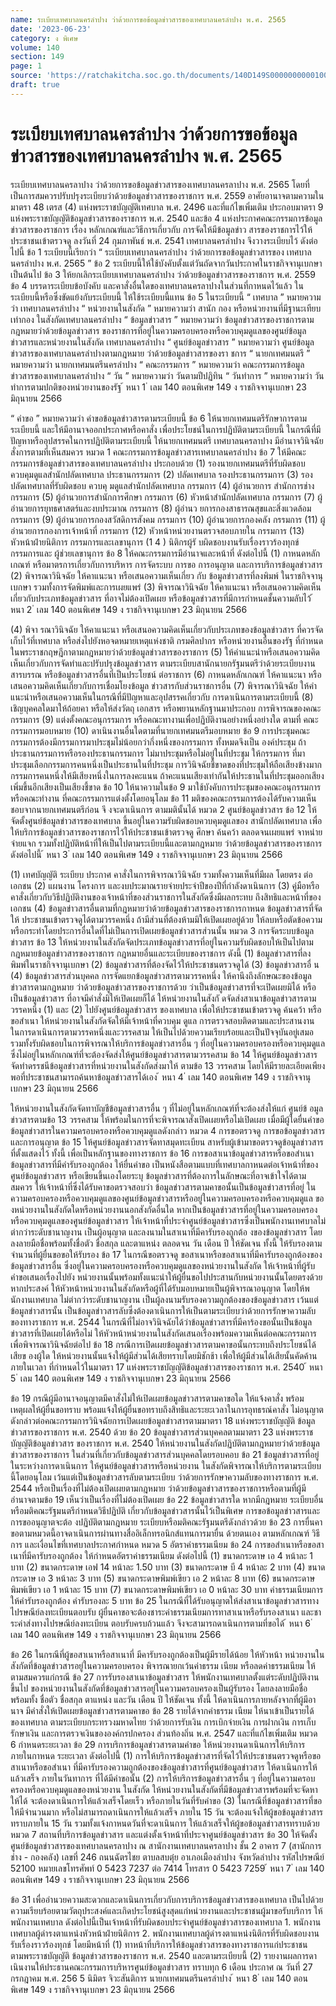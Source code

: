 ```yaml
---
name: ระเบียบเทศบาลนครลำปาง ว่าด้วยการขอข้อมูลข่าวสารของเทศบาลนครลำปาง พ.ศ. 2565
date: '2023-06-23'
category: ง พิเศษ
volume: 140
section: 149
page: 1
source: 'https://ratchakitcha.soc.go.th/documents/140D149S0000000000100.pdf'
draft: true
---
```


# ระเบียบเทศบาลนครลำปาง ว่าด้วยการขอข้อมูลข่าวสารของเทศบาลนครลำปาง พ.ศ. 2565

ระเบียบเทศบาลนครลาปาง ว่าด้วยการขอข้อมูลข่าวสารของเทศบาลนครลาปาง พ.ศ. 2565 โดยที่เป็นการสมควรปรับปรุงระเบียบว่าด้วยข้อมูลข่าวสารของราชการ พ.ศ. 2559 อาศัยอานาจตามความในมาตรา 48 เตรส (4) แห่งพระราชบัญญัติเทศบาล พ.ศ. 2496 และที่แก้ไขเพิ่มเติม ประกอบมาตรา 9 แห่งพระราชบัญญัติข้อมูลข่าวสารของราชการ พ.ศ. 2540 และข้อ 4 แห่งประกาศคณะกรรมการข้อมูลข่าวสารของราชการ เรื่อง หลักเกณฑ์และวิธีการเกี่ยวกับ การจัดให้มีข้อมูลข่าว สารของราชการไว้ให้ประชาชนเข้าตรวจดู ลงวันที่ 24 กุมภาพันธ์ พ.ศ. 2541 เทศบาลนครลำปาง จึงวางระเบียบไว้ ดังต่อไปนี้ ข้อ 1 ระเบียบนี้เรียกว่า “ ระเบียบเทศบาลนครลำปาง ว่าด้วยการขอข้อมูลข่าวสารของ เทศบาล นครลำปาง พ.ศ. 2565 ” ข้อ 2 ระเบียบนี้ให้ใช้บังคับตั้งแต่วันถัดจากวันประกาศในราชกิจจานุเบกษาเป็นต้นไป ข้อ 3 ให้ยกเลิกระเบียบเทศบาลนครลำปาง ว่าด้วยข้อมูลข่าวสารของราชการ พ.ศ. 2559 ข้อ 4 บรรดาระเบียบข้อบังคับ และคาสั่งอื่นใดของเทศบาลนครลาปางในส่วนที่กาหนดไว้แล้ว ในระเบียบนี้หรือซึ่งขัดแย้งกับระเบียบนี้ ให้ใช้ระเบียบนี้แทน ข้อ 5 ในระเบียบนี้ “ เทศบาล ” หมายความว่า เทศบาลนครลำปาง “ หน่วยงานในสังกัด ” หมายความว่า สานัก กอง หรือหน่วยงานที่มีฐานะเทียบเท่ากอง ในสังกัดเทศบาลนครลำปาง “ ข้อมูลข่าวสาร ” หมายความว่า ข้อมูลข่าวสารของราชการตามกฎหมายว่าด้วยข้อมูลข่าวสาร ของราชการที่อยู่ในความครอบครองหรือควบคุมดูแลของศูนย์ข้อมูลข่าวสารและหน่วยงานในสังกัด เทศบาลนครลำปาง “ ศูนย์ข้อมูลข่าวสาร ” หมายความว่า ศูนย์ข้อมูลข่าวสารของเทศบาลนครลำปางตามกฎหมาย ว่าด้วยข้อมูลข่าวสารของรา ชการ “ นายกเทศมนตรี ” หมายความว่า นายกเทศมนตรีนครลำปาง “ คณะกรรมการ ” หมายความว่า คณะกรรมการข้อมูลข่าวสารของเทศบาลนครลำปาง “ วัน ” หมายความว่า วันตามปีปฏิทิน “ วันทำการ ” หมายความว่า วันทำการตามปกติของหน่วยงานของรัฐ ้ หนา 1 ่ เลม 140 ตอนพิเศษ 149 ง ราชกิจจานุเบกษา 23 มิถุนายน 2566

“ คำขอ ” หมายความว่า คำขอข้อมูลข่าวสารตามระเบียบนี้ ข้อ 6 ให้นายกเทศมนตรีรักษาการตามระเบียบนี้ และให้มีอานาจออกประกาศหรือคาสั่ง เพื่อประโยชน์ในการปฏิบัติตามระเบียบนี้ ในกรณีที่มีปัญหาหรืออุปสรรคในการปฏิบัติตามระเบียบนี้ ให้นายกเทศมนตรี เทศบาลนครลาปาง มีอำนาจวินิจฉัยสั่งการตามที่เห็นสมควร หมวด 1 คณะกรรมการข้อมูลข่าวสารเทศบาลนครลำปาง ข้อ 7 ให้มีคณะกรรมการข้อมูลข่าวสารของเทศบาลนครลำปาง ประกอบด้วย (1) รองนายกเทศมนตรีที่รับผิดชอบควบคุมดูแลสำนักปลัดเทศบาล ประธานกรรมการ (2) ปลัดเทศบาล รองประธานกรรมการ (3) รองปลัดเทศบาลที่รับผิดชอบ ควบคุ มดูแลสำนักปลัดเทศบาล กรรมการ (4) ผู้อำนวยการ สำนักการช่าง กรรมการ (5) ผู้อำนวยการสำนักการศึกษา กรรมการ (6) หัวหน้าสำนักปลัดเทศบาล กรรมการ (7) ผู้ อำนวยการยุทธศาสตร์และงบประมาณ กรรมการ (8) ผู้อำนว ยการกองสาธารณสุขและสิ่งแวดล้อม กรรมการ (9) ผู้อำนวยการกองสวัสดิการสังคม กรรมการ (10) ผู้อำนวยการกองคลัง กรรมการ (11) ผู้อำนวยการกองการเจ้าหน้าที่ กรรมการ (12) หัวหน้าหน่วยงานตรวจสอบภายใน กรรมการ (13) หัวหน้าฝ่ายนิติการ กรรมการและเลขานุการ (1 4 ) นิติกรผู้รั บผิดชอบงานรับเรื่องราวร้องทุกข์ กรรมการและ ผู้ช่วยเลขานุการ ข้อ 8 ให้คณะกรรมการมีอำนาจและหน้าที่ ดังต่อไปนี้ (1) กาหนดหลักเกณฑ์ หรือมาตรการเกี่ยวกับการบริหาร การจัดระบบ การขอ การอนุญาต และการบริการข้อมูลข่าวสาร (2) พิจารณาวินิจฉัย ให้คาแนะนา หรือเสนอความเห็นเกี่ยว กับ ข้อมูลข่าวสารที่ลงพิมพ์ ในราชกิจจานุเบกษา รวมทั้งการจัดพิมพ์และการเผยแพร่ (3) พิจารณาวินิจฉัย ให้คาแนะนา หรือเสนอความคิดเห็นเกี่ยวกับประเภทข้อมูลข่าวสาร ที่อาจไม่ต้องเปิดเผย หรือข้อมูลข่าวสารที่มีการกำหนดชั้นความลับไว้ ้ หนา 2 ่ เลม 140 ตอนพิเศษ 149 ง ราชกิจจานุเบกษา 23 มิถุนายน 2566

(4) พิจา รณาวินิจฉัย ให้คาแนะนา หรือเสนอความคิดเห็นเกี่ยวกับประเภทของข้อมูลข่าวสาร ที่ควรจัดเก็บไว้ที่เทศบาล หรือส่งไปยังหอจดหมายเหตุแห่งชาติ กรมศิลปากร หรือหน่วยงานอื่นของรัฐ ที่กำหนดในพระราชกฤษฎีกาตามกฎหมายว่าด้วยข้อมูลข่าวสารของราชการ (5) ให้คำแนะนำหรือเสนอความคิดเห็นเกี่ยวกับการจัดทำและปรับปรุงข้อมูลข่าวสาร ตามระเบียบสานักนายกรัฐมนตรีว่าด้วยระเบียบงานสารบรรณ หรือข้อมูลข่าวสารอื่นที่เป็นประโยชน์ ต่อราชการ (6) กาหนดหลักเกณฑ์ ให้คาแนะนา หรือเสนอความคิดเห็นเกี่ยวกับการเชื่อมโยงข้อมูล ข่าวสารกับส่วนราชการอื่น (7) พิจารณาวินิจฉัย ให้คำแนะนำหรือเสนอความเห็นในกรณีที่มีปัญหาและอุปสรรคเกี่ยวกับ การดาเนินการตามระเบียบนี้ (8) เชิญบุคคลใดมาให้ถ้อยคา หรือให้ส่งวัตถุ เอกสาร หรือพยานหลักฐานมาประกอบ การพิจารณของคณะกรรมการ (9) แต่งตั้งคณะอนุกรรมการ หรือคณะทางานเพื่อปฏิบัติงานอย่างหนึ่งอย่างใด ตามที่ คณะกรรมการมอบหมาย (10) ดาเนินงานอื่นใดตามที่นายกเทศมนตรีมอบหมาย ข้อ 9 การประชุมคณะกรรมการต้องมีกรรมการมาประชุมไม่น้อยกว่ากึ่งหนึ่งของกรรมการ ทั้งหมดจึงเป็น องค์ประชุม ถ้าประธานกรรมการหรือรองประธานกรรมการ ไม่มาประชุมหรือไม่อยู่ในที่ประชุม ให้กรรมการ ที่มาประชุมเลือกกรรมการคนหนึ่งเป็นประธานในที่ประชุม การวินิจฉัยชี้ขาดของที่ประชุมให้ถือเสียงข้างมาก กรรมการคนหนึ่งให้มีเสียงหนึ่งในการลงคะแนน ถ้าคะแนนเสียงเท่ากันให้ประธานในที่ประชุมออกเสียงเพิ่มขึ้นอีกเสียงเป็นเสียงชี้ขาด ข้อ 10 ให้นาความในข้อ 9 มาใช้บังคับการประชุมของคณะอนุกรรมการ หรือคณะทำงาน ที่คณะกรรมการแต่งตั้งโดยอนุโลม ข้อ 11 มติของคณะกรรมการต้องได้รับความเห็นชอบจากนายกเทศมนตรีก่อน จึ งจะดาเนินการ ตามมตินั้นได้ หมวด 2 ศูนย์ข้อมูลข่าวสาร ข้อ 12 ให้จัดตั้งศูนย์ข้อมูลข่าวสารของเทศบาล ขึ้นอยู่ในความรับผิดชอบควบคุมดูแลของ สานักปลัดเทศบาล เพื่อให้บริการข้อมูลข่าวสารของราชการไว้ให้ประชาชนเข้าตรวจดู ศึกษา ค้นคว้า ตลอดจนเผยแพร่ จาหน่าย จ่ายแจก รวมทั้งปฏิบัติหน้าที่ให้เป็นไปตามระเบียบนี้และตามกฎหมาย ว่าด้วยข้อมูลข่าวสารของราชการ ดังต่อไปนี้ ้ หนา 3 ่ เลม 140 ตอนพิเศษ 149 ง ราชกิจจานุเบกษา 23 มิถุนายน 2566

(1) เทศบัญญัติ ระเบียบ ประกาศ คาสั่งในการพิจารณาวินิจฉัย รวมทั้งความเห็นที่มีผล โดยตรง ต่อ เอกชน (2) แผนงาน โครงการ และงบประมาณรายจ่ายประจำปีของปีที่กำลังดาเนินการ (3) คู่มือหรือคาสั่งเกี่ยวกับวิธีปฏิบัติงานของเจ้าหน้าที่ของส่วนราชการในสังกัดซึ่งมีผลกระทบ ถึงสิทธิและหน้าที่ของเอกชน (4) ข้อมูลข่าวสารอื่นตามที่กฎหมายว่าด้วยข้อมูลข่าวสารของราชการกาหนด ข้อมูลข่าวสารที่จัดให้ ประชาชนเข้าตรวจดูได้ตามวรรคหนึ่ง ถ้ามีส่วนที่ต้องห้ามมิให้เปิดเผยอยู่ด้วย ให้ลบหรือตัดข้อความหรือกระทำโดยประการอื่นใดที่ไม่เป็นการเปิดเผยข้อมูลข่าวสารส่วนนั้น หมวด 3 การจัดระบบข้อมูลข่าวสาร ข้อ 13 ให้หน่วยงานในสังกัดจัดประเภทข้อมูลข่าวสารที่อยู่ในความรับผิดชอบให้เป็นไปตาม กฎหมายข้อมูลข่าวสารของราชการ กฎหมายอื่นและระเบียบของราชการ ดังนี้ (1) ข้อมูลข่าวสารที่ลงพิมพ์ในราชกิจจานุเบกษา (2) ข้อมูลข่าวสารที่ต้องจัดไว้ให้ประชาชนตรวจดูได้ (3) ข้อมูลข่าวสารอื่ น (4) ข้อมูลข่าวสารส่วนบุคคล การจัดแยกข้อมูลข่าวสารตามวรรคหนึ่ง ให้คานึงถึงลักษณะของข้อมูลข่าวสารตามกฎหมาย ว่าด้วยข้อมูลข่าวสารของราชการด้วย ว่าเป็นข้อมูลข่าวสารที่จะเปิดเผยมิได้ หรือเป็นข้อมูลข่าวสาร ที่อาจมีคำสั่งมิให้เปิดเผยก็ได้ ให้หน่วยงานในสังกั ดจัดส่งสาเนาข้อมูลข่าวสารตามวรรคหนึ่ง (1) และ (2) ไปยังศูนย์ข้อมูลข่าวสาร ของเทศบาล เพื่อให้ประชาชนเข้าตรวจดู ค้นคว้า หรือขอสำเนา ให้หน่วยงานในสังกัดจัดให้มีเจ้าหน้าที่ควบคุม ดูแล การตรวจสอบติดตามและประสานงาน ในการดาเนินการตามวรรคหนึ่งและวรรคสาม ให้เป็นไปด้วยความเรียบร้อยและเป็นปัจจุบันอยู่เสมอ รวมทั้งรับผิดชอบในการพิจารณาให้บริการข้อมูลข่าวสารอื่น ๆ ที่อยู่ในความครอบครองหรือควบคุมดูแล ซึ่งไม่อยู่ในหลักเกณฑ์ที่จะต้องจัดส่งให้ศูนย์ข้อมูลข่าวสารตามวรรคสาม ข้อ 14 ให้ศูนย์ข้อมูลข่าวสารจัดทำดรรชนีข้อมูลข่าวสารที่หน่วยงานในสังกัดส่งมาให้ ตามข้อ 13 วรรคสาม โดยให้มีรายละเอียดเพียงพอที่ประชาชนสามารถค้นหาข้อมูลข่าวสารได้เอง ้ หนา 4 ่ เลม 140 ตอนพิเศษ 149 ง ราชกิจจานุเบกษา 23 มิถุนายน 2566

ให้หน่วยงานในสังกัดจัดทาบัญชีข้อมูลข่าวสารอื่น ๆ ที่ไม่อยู่ในหลักเกณฑ์ที่จะต้องส่งให้แก่ ศูนย์ข้ อมูลข่าวสารตามข้อ 13 วรรคสาม ให้พร้อมในการที่จะพิจารณาสั่งเปิดเผยหรือไม่เปิดเผย เมื่อมีผู้ใดยื่นคำขอข้อมูลข่าวสารในความครอบครองหรือควบคุมดูแลดังกล่าว หมวด 4 การขอตรวจดู การขอข้อมูลข่าวสาร และการอนุญาต ข้อ 15 ให้ศูนย์ข้อมูลข่าวสารจัดทาสมุดทะเบียน สาหรับผู้เข้ามาขอตรวจดูข้อมูลข่าวสาร ที่ตั้งแสดงไว้ ทั้งนี้ เพื่อเป็นหลักฐานของทางราชการ ข้อ 16 การขอสาเนาข้อมูลข่าวสารหรือขอสำเนาข้อมูลข่าวสารที่มีคำรับรองถูกต้อง ให้ยื่นคำขอ เป็นหนังสือตามแบบที่เทศบาลกาหนดต่อเจ้าหน้าที่ของศูนย์ข้อมูลข่าวสาร หรือเขียนขึ้นเองโดยระบุ ข้อมูลข่าวสารที่ต้องการในลักษณะที่อาจเข้าใจได้ตามสมควร ให้เจ้าหน้าที่ซึ่งได้รับคาขอตรวจสอบว่า ข้อมูลข่าวสารตามคาขอนั้นเป็นข้อมูลข่าวสารที่อยู่ ในความครอบครองหรือควบคุมดูแลของศูนย์ข้อมูลข่าวสารหรืออยู่ในความครอบครองหรือควบคุมดูแล ขอ งหน่วยงานในสังกัดใดหรือหน่วยงานนอกสังกัดอื่นใด หากเป็นข้อมูลข่าวสารที่อยู่ในความครอบครองหรือควบคุมดูแลของศูนย์ข้อมูลข่าวสาร ให้เจ้าหน้าที่ประจำศูนย์ข้อมูลข่าวสารซึ่งเป็นพนักงานเทศบาลไม่ต่ากว่าระดับชานาญงาน เป็นผู้อนุญาต และลงนามในสาเนาที่มีคารับรองถูกต้อ งของข้อมูลข่าวสาร โดยลงลายมือชื่อพร้อมทั้งชื่อตัว ชื่อสกุล และตาแหน่ง ตลอดจน วัน เดือน ปี ให้ชัดเจน ทั้งนี้ ให้รับรองตามจำนวนที่ผู้ยื่นขอขอให้รับรอง ข้อ 17 ในกรณีขอตรวจดู ขอสาเนาหรือขอสาเนาที่มีคารับรองถูกต้องของข้อมูลข่าวสารอื่น ซึ่งอยู่ในความครอบครองหรือควบคุมดูแลของหน่วยงานในสังกัด ให้เจ้าหน้าที่ผู้รับคำขอเสนอเรื่องไปยัง หน่วยงานนั้นพร้อมทั้งแนะนำให้ผู้ยื่นขอไปประสานกับหน่วยงานนั้นโดยตรงด้วยหากประสงค์ ให้หัวหน้าหน่วยงานในสังกัดหรือผู้ที่ได้รับมอบหมายเป็นผู้พิจารณาอนุญาต โดยให้พ นักงานเทศบาล ไม่ต่ากว่าระดับชานาญงาน เป็นผู้ลงนามรับรองความถูกต้องของข้อมูลข่าวสาร เว้นแต่ข้อมูลข่าวสารนั้น เป็นข้อมูลข่าวสารลับซึ่งต้องดาเนินการให้เป็นตามระเบียบว่าด้วยการรักษาความลับของทางราชการ พ.ศ. 2544 ในกรณีที่ไม่อาจวินิจฉัยได้ว่าข้อมูลข่าวสารที่มีคาร้องขอนั้นเป็นข้อมูลข่าวสารที่เปิดเผยได้หรือไม่ ให้หัวหน้าหน่วยงานในสังกัดเสนอเรื่องพร้อมความเห็นต่อคณะกรรมการเพื่อพิจารณาวินิจฉัยต่อไป ข้อ 18 กรณีการเปิดเผยข้อมูลข่าวสารตามคาขอนั้นกระทบถึงประโยชน์ได้เสียข องผู้ใด ให้หน่วยงานนั้นแจ้งให้ผู้มีส่วนได้เสียทราบโดยมิชักช้า เพื่อให้ผู้มีส่วนได้เสียนั้นคัดค้านภายในเวลา ที่กำหนดไว้ในมาตรา 17 แห่งพระราชบัญญัติข้อมูลข่าวสารของราชการ พ.ศ. 2540 ้ หนา 5 ่ เลม 140 ตอนพิเศษ 149 ง ราชกิจจานุเบกษา 23 มิถุนายน 2566

ข้อ 19 กรณีผู้มีอานาจอนุญาตมีคาสั่งไม่ให้เปิดเผยข้อมูลข่าวสารตามคาขอใด ให้แจ้งคาสั่ง พร้อมเหตุผลให้ผู้ยื่นขอทราบ พร้อมแจ้งให้ผู้ยื่นขอทราบถึงสิทธิและระยะเวลาในการอุทธรณ์คาสั่ง ไม่อนุญาตดังกล่าวต่อคณะกรรมการวินิจฉัยการเปิดเผยข้อมูลข่าวสารตามมาตรา 18 แห่งพระราชบัญญัติ ข้อมูลข่าวสารของราชการ พ.ศ. 2540 ด้วย ข้อ 20 ข้อมูลข่าวสารส่วนบุคคลตามมาตรา 23 แห่งพระราชบัญญัติข้อมูลข่าวสาร ของราชการ พ.ศ. 2540 ให้หน่วยงานในสังกัดปฏิบัติตามกฎหมายว่าด้วยข้อมูลข่าวสารของราชการ ในส่วนที่เกี่ยวกับข้อมูลข่าวสารส่วนบุคคลโดยรอบคอบ ข้อ 21 ข้อมูลข่าวสารที่อยู่ในระหว่างการดาเนินการ ให้ศูนย์ข้อมูลข่าวสารหรือหน่วยงาน ในสังกัดพิจารณาให้บริการตามระเบียบนี้โดยอนุโลม เว้นแต่เป็นข้อมูลข่าวสารลับตามระเบียบ ว่าด้วยการรักษาความลับของทางราชการ พ.ศ. 2544 หรือเป็นเรื่องที่ไม่ต้องเปิดเผยตามกฎหมาย ว่าด้วยข้อมูลข่าวสารของราชการหรือตามที่ผู้มีอำนาจตามข้อ 19 เห็นว่าเป็นเรื่องที่ไม่ต้องเปิดเผย ข้อ 22 ข้อมูลข่าวสารใด หากมีกฎหมาย ระเบียบอื่นหรือมติคณะรัฐมนตรีกำหนดวิธีปฏิบัติ เกี่ยวกับข้อมูลข่าวสารนั้นไว้เป็นพิเศษ การขอข้อมูลข่าวสารและการขออนุญาตจะต้อ งปฏิบัติตามกฎหมาย ระเบียบหรือมติคณะรัฐมนตรีดังกล่าวด้วย ข้อ 23 การยื่นคาขอตามหมวดนี้อาจดาเนินการผ่านทางสื่ออิเล็กทรอนิกส์แทนการมายื่น ด้วยตนเอง ตามหลักเกณฑ์ วิธีการ และเงื่อนไขที่เทศบาลประกาศกำหนด หมวด 5 อัตราค่าธรรมเนียม ข้อ 24 การขอสำเนาหรือขอสาเนาที่มีคารับรองถูกต้อง ให้กำหนดอัตราค่าธรรมเนียม ดังต่อไปนี้ (1) ขนาดกระดาษ เอ 4 หน้าละ 1 บาท (2) ขนาดกระดาษ เอฟ 14 หน้าละ 1.50 บาท (3) ขนาดกระดาษ บี 4 หน้าละ 2 บาท (4) ขนาดกระดาษ เอ 3 หน้าละ 3 บาท (5) ขนาดกระดาษพิมพ์เขียว เอ 2 หน้าละ 8 บาท (6) ขนาดกระดาษพิมพ์เขียว เอ 1 หน้าละ 15 บาท (7) ขนาดกระดาษพิมพ์เขียว เอ 0 หน้าละ 30 บาท ค่าธรรมเนียมการให้คำรับรองถูกต้อง คำรับรองละ 5 บาท ข้อ 25 ในกรณีที่ได้รับอนุญาตให้ส่งสาเนาข้อมูลข่าวสารทางไปรษณีย์ลงทะเบียนตอบรับ ผู้ยื่นคาขอจะต้องชาระค่าธรรมเนียมการทาสาเนาหรือรับรองสาเนา และชาระค่าส่งทางไปรษณีย์ลงทะเบียน ตอบรับครบถ้วนแล้ว จึงจะสามารถดาเนินการตามที่ขอได้ ้ หนา 6 ่ เลม 140 ตอนพิเศษ 149 ง ราชกิจจานุเบกษา 23 มิถุนายน 2566

ข้อ 26 ในกรณีที่ผู้ขอสาเนาหรือสาเนาที่ มีคารับรองถูกต้องเป็นผู้มีรายได้น้อย ให้หัวหน้า หน่วยงานในสังกัดที่ข้อมูลข่าวสารอยู่ในความครอบครอง พิจารณายกเว้นค่าธรรม เนียม หรือลดค่าธรรมเนียม ให้ตามสมควรแก่กรณี ข้อ 27 การรับรองสาเนาข้อมูลข่าวสาร ให้พนักงานเทศบาลตั้งแต่ระดับปฏิบัติงานขึ้นไป ของหน่วยงานในสังกัดที่ข้อมูลข่าวสารอยู่ในความครอบครองเป็นผู้รับรอง โดยลงลายมือชื่อพร้อมทั้ง ชื่อตัว ชื่อสกุล ตาแหน่ง และวัน เดือน ปี ให้ชัดเจน ทั้งนี้ ให้ดาเนินการภายหลังจากที่ผู้มีอานาจ มีคำสั่งให้เปิดเผยข้อมูลข่าวสารตามคาขอ ข้อ 28 รายได้จากค่าธรรม เนียม ให้นาเข้าเป็นรายได้ของเทศบาล ตามระเบียบกระทรวงมหาดไทย ว่าด้วยการรับเงิน การเบิกจ่ายเงิน การฝากเงิน การเก็บรักษาเงิน และการตรวจเงินขององค์กรปกครอง ส่วนท้องถิ่น พ.ศ. 2547 และที่แก้ไขเพิ่มเติม หมวด 6 กำหนดระยะเวลา ข้อ 29 การบริการข้อมูลข่าวสารตามคำขอ ให้หน่วยงานดาเนินการให้บริการภายในกาหนด ระยะเวลา ดังต่อไปนี้ (1) การให้บริการข้อมูลข่าวสารที่จัดไว้ให้ประชาชนตรวจดูหรือขอสาเนาหรือขอสำเนา ที่มีคารับรองความถูกต้องของข้อมูลข่าวสารที่ศูนย์ข้อมูลข่าวสาร ให้ดาเนินการให้แล้วเสร็จ ภายในวันทาการ ที่ได้มีคำขอนั้น (2) การให้บริการข้อมูลข่าวสารอื่น ๆ ที่อยู่ในความครอบครองหรือควบคุมดูแลของหน่วยงาน ในสังกัด ให้หน่วยงานในสังกัดที่มีข้อมูลข่าวสารพร้อมที่จะจัดหาให้ได้ จะต้องดาเนินการให้แล้วเสร็จโดยเร็ว หรือภายในวันที่รับคำขอ (3) ในกรณีที่ข้อมูลข่าวสารที่ขอให้มีจำนวนมาก หรือไม่สามารถดาเนินการให้แล้วเสร็จ ภายใน 15 วัน จะต้องแจ้งให้ผู้ขอข้อมูลข่าวสารทราบภายใน 15 วัน รวมทั้งแจ้งกาหนดวันที่จะดาเนินการ ให้แล้วเสร็จให้ผู้ขอข้อมูลข่าวสารทราบด้วย หมวด 7 สถานที่บริการข้อมูลข่าวสาร และแต่งตั้งเจ้าหน้าที่ประจาศูนย์ข้อมูลข่าวสาร ข้อ 30 ให้จัดตั้งศูนย์ข้อมูลข่าวสารของเทศบาลนครลาปาง ณ สานักงานเทศบาลนครลาปาง ชั้น 2 อาคาร 7 (สานักการช่าง - กองคลัง) เลขที่ 246 ถนนฉัตรไชย ตาบลสบตุ๋ย อาเภอเมืองลำปาง จังหวัดลำปาง รหัสไปรษณีย์ 52100 หมายเลขโทรศัพท์ 0 5423 7237 ต่อ 7414 โทรสาร 0 5423 7259 ้ หนา 7 ่ เลม 140 ตอนพิเศษ 149 ง ราชกิจจานุเบกษา 23 มิถุนายน 2566

ข้อ 31 เพื่ออำนวยความสะดวกและดาเนินการเกี่ยวกับการบริการข้อมูลข่าวสารของเทศบาล เป็นไปด้วยความเรียบร้อยตามวัตถุประสงค์และเกิดประโยชน์สูงสุดแก่หน่วยงานและประชาชนผู้มาขอรับบริการ ให้พนักงานเทศบาล ดังต่อไปนี้เป็นเจ้าหน้าที่รับผิดชอบประจำศูนย์ข้อมูลข่าวสารของเทศบาล 1. พนักงานเทศบาลผู้ดำรงตาแหน่งหัวหน้าฝ่ายนิติการ 2. พนักงานเทศบาลผู้ดำรงตาแหน่งนิติกรที่รับผิดชอบงานรับเรื่องราวร้องทุกข์ โดยมีหน้าที่ (1) ทาหน้าที่บริการให้ข้อมูลข่าวสารของทางราชการแก่ประชาชน ตามพระราชบัญญัติ ข้อมูลข่าวสารของราชการ พ.ศ. 2540 และตามระเบียบนี้ (2) รายงานผลการดาเนินงานให้ประธานคณะกรรมการบริหารศูนย์ข้อมูลข่าวสาร ทราบทุก 6 เดือน ประกาศ ณ วันที่ 27 กรกฎาคม พ.ศ. 256 5 นิมิตร จิวะสันติการ นายกเทศมนตรีนครลำปาง ้ หนา 8 ่ เลม 140 ตอนพิเศษ 149 ง ราชกิจจานุเบกษา 23 มิถุนายน 2566

